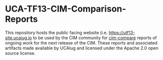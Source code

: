 # UCA-TF13-CIM-Comparison-Reports
This repository hosts the public facing website (i.e. https://utf13-site.ucaiug.io to be used by the CIM community for [cim-compare](https://cim-compare.ucaiug.io) reports of ongoing work for the next release of the CIM. These reports and associated artifacts made available by UCAIug and licensed under the Apache 2.0 open source license.
